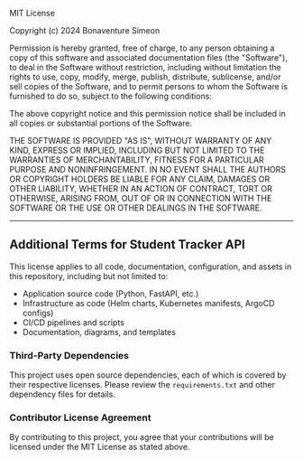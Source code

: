 MIT License

Copyright (c) 2024 Bonaventure Simeon

Permission is hereby granted, free of charge, to any person obtaining a copy
of this software and associated documentation files (the "Software"), to deal
in the Software without restriction, including without limitation the rights
to use, copy, modify, merge, publish, distribute, sublicense, and/or sell
copies of the Software, and to permit persons to whom the Software is
furnished to do so, subject to the following conditions:

The above copyright notice and this permission notice shall be included in all
copies or substantial portions of the Software.

THE SOFTWARE IS PROVIDED "AS IS", WITHOUT WARRANTY OF ANY KIND, EXPRESS OR
IMPLIED, INCLUDING BUT NOT LIMITED TO THE WARRANTIES OF MERCHANTABILITY,
FITNESS FOR A PARTICULAR PURPOSE AND NONINFRINGEMENT. IN NO EVENT SHALL THE
AUTHORS OR COPYRIGHT HOLDERS BE LIABLE FOR ANY CLAIM, DAMAGES OR OTHER
LIABILITY, WHETHER IN AN ACTION OF CONTRACT, TORT OR OTHERWISE, ARISING FROM,
OUT OF OR IN CONNECTION WITH THE SOFTWARE OR THE USE OR OTHER DEALINGS IN THE
SOFTWARE.

---

## Additional Terms for Student Tracker API

This license applies to all code, documentation, configuration, and assets in this repository, including but not limited to:
- Application source code (Python, FastAPI, etc.)
- Infrastructure as code (Helm charts, Kubernetes manifests, ArgoCD configs)
- CI/CD pipelines and scripts
- Documentation, diagrams, and templates

### Third-Party Dependencies
This project uses open source dependencies, each of which is covered by their respective licenses. Please review the `requirements.txt` and other dependency files for details.

### Contributor License Agreement
By contributing to this project, you agree that your contributions will be licensed under the MIT License as stated above.
